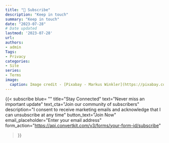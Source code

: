 ```yaml
---
title: "📧 Subscribe"
description: "Keep in touch"
summary: "Keep in touch"
date: "2023-07-28"
# Date updated
lastmod: '2023-07-28'
url: 
authors: 
- admin
Tags: 
- Privacy
categories: 
- Site
series: 
- Terms
image:
  caption: Image credit - [Pixabay - Markus Winkler](https://pixabay.com/photos/privacy-policy-dsgvo-5243225/)
---
```


{{< subscribe 
    blue= ""
    title="Stay Connected"
    text="Never miss an important update"
    text_cta="Join our community of subscribers"
    description="I consent to receive marketing emails and acknowledge that I can unsubscribe at any time"
    button_text="Join Now"
    email_placeholder="Enter your email address"
    form_action="https://api.convertkit.com/v3/forms/your-form-id/subscribe"
>}}


